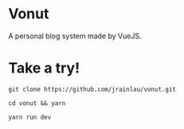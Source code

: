 # Vonut
A personal blog system made by VueJS.

# Take a try!
```
git clone https://github.com/jrainlau/vonut.git

cd vonut && yarn

yarn run dev
```